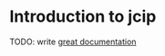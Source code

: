 # Introduction to jcip

TODO: write [great documentation](http://jacobian.org/writing/what-to-write/)
